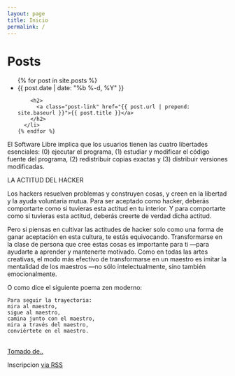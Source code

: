 ```yaml
---
layout: page
title: Inicio
permalink: /
---
```


<h1 class="page-heading">Posts</h1>

  <ul class="post-list">
    {% for post in site.posts %}
      <li>
        <span class="post-meta">{{ post.date | date: "%b %-d, %Y" }}</span>

        <h2>
          <a class="post-link" href="{{ post.url | prepend: site.baseurl }}">{{ post.title }}</a>
        </h2>
      </li>
    {% endfor %}
  </ul>


El Software Libre implica que los usuarios tienen las cuatro libertades esenciales: (0) ejecutar el programa, (1) estudiar y modificar el código fuente del programa, (2) redistribuir copias exactas y (3) distribuir versiones modificadas.

LA ACTITUD DEL HACKER  

Los hackers resuelven problemas y construyen cosas, y creen en la libertad y la ayuda voluntaria mutua. Para ser aceptado como hacker, deberás comportarte como si tuvieras esta actitud en tu interior. Y para comportarte como si tuvieras esta actitud, deberás creerte de verdad dicha actitud.

Pero si piensas en cultivar las actitudes de hacker solo como una forma de ganar aceptación en esta cultura, te estás equivocando. Transformarse en la clase de persona que cree estas cosas es importante para ti —para ayudarte a aprender y mantenerte motivado. Como en todas las artes creativas, el modo más efectivo de transformarse en un maestro es imitar la mentalidad de los maestros —no sólo intelectualmente, sino también emocionalmente.

O como dice el siguiente poema zen moderno:

    Para seguir la trayectoria:
    mira al maestro,
    sigue al maestro,
    camina junto con el maestro,
    mira a través del maestro,
    conviértete en el maestro.

<a href="http://biblioweb.sindominio.net/telematica/hacker-como.html" target="_blank">
<br> Tomado de..
<a/>



  
  <p class="rss-subscribe">Inscripcion <a href="{{ "/feed.xml" | prepend: site.baseurl }}">via RSS</a></p>
<p></p>

